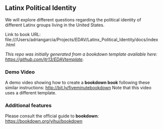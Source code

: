 ## Latinx Political Identity

We will explore different questions regarding the political identity of different Latinx groups living in the United States. 

Link to book URL: file:///Users/adriangarcia/Projects/EDAV/Latinx_Political_Identity/docs/index.html


*This repo was initially generated from a bookdown template available here: https://github.com/jtr13/EDAVtemplate.*	

### Demo Video	

A demo video showing how to create a **bookdown book** following these similar instructions: http://bit.ly/fiveminutebookdown Note that this video uses a different template.

### Additional features	

Please consult the official guide to **bookdown**: https://bookdown.org/yihui/bookdown



